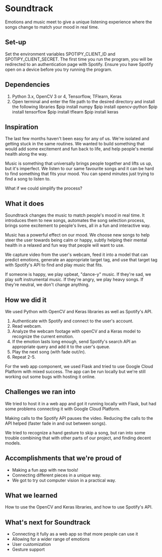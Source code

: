 # Soundtrack
Emotions and music meet to give a unique listening experience where the songs change to match your mood in real time.

## Set-up
Set the environment variables SPOTIPY\_CLIENT\_ID and SPOTIPY\_CLIENT\_SECRET. The first time you run the program, you will be redirected to an authentication page with Spotify. Ensure you have Spotify open on a device before you try running the program.

## Dependencies

1. Python 3.x, OpenCV 3 or 4, Tensorflow, TFlearn, Keras
2. Open terminal and enter the file path to the desired directory and install the following libraries
$pip install numpy
$pip install opencv-python
$pip install tensorflow
$pip install tflearn
$pip install keras

## Inspiration
The last few months haven't been easy for any of us. We're isolated and getting stuck in the same routines.  We wanted to build something that would add some excitement and fun back to life, and help people's mental health along the way. 

Music is something that universally brings people together and lifts us up, but it's imperfect. We listen to our same favourite songs and it can be hard to find something that fits your mood. You can spend minutes just trying to find a song to listen to.

What if we could simplify the process?

## What it does

Soundtrack changes the music to match people's mood in real time. It introduces them to new songs, automates the song selection process, brings some excitement to people's lives, all in a fun and interactive way. 

Music has a powerful effect on our mood. We choose new songs to help steer the user towards being calm or happy, subtly helping their mental health in a relaxed and fun way that people will want to use.

We capture video from the user's webcam, feed it into a model that can predict emotions, generate an appropriate target tag, and use that target tag with Spotify's API to find and play music that fits.

If someone is happy, we play upbeat, "dance-y" music. If they're sad, we play soft instrumental music. If they're angry, we play heavy songs. If they're neutral, we don't change anything.

## How we did it

We used Python with OpenCV and Keras libraries as well as Spotify's API. 

1. Authenticate with Spotify and connect to the user's account.
2. Read webcam.
3. Analyze the webcam footage with openCV and a Keras model to recognize the current emotion.
4. If the emotion lasts long enough, send Spotify's search API an appropriate query and add it to the user's queue.  
5. Play the next song (with fade out/in).
6. Repeat 2-5.

For the web app component, we used Flask and tried to use Google Cloud Platform with mixed success. The app can be run locally but we're still working out some bugs with hosting it online.

## Challenges we ran into

We tried to host it in a web app and got it running locally with Flask, but had some problems connecting it with Google Cloud Platform.

Making calls to the Spotify API pauses the video. Reducing the calls to the API helped (faster fade in and out between songs).

We tried to recognize a hand gesture to skip a song, but ran into some trouble combining that with other parts of our project, and finding decent models.

## Accomplishments that we're proud of
* Making a fun app with new tools!
* Connecting different pieces in a unique way.
* We got to try out computer vision in a practical way.

## What we learned
How to use the OpenCV and Keras libraries, and how to use Spotify's API.

## What's next for Soundtrack
* Connecting it fully as a web app so that more people can use it
* Allowing for a wider range of emotions
* User customization
* Gesture support
